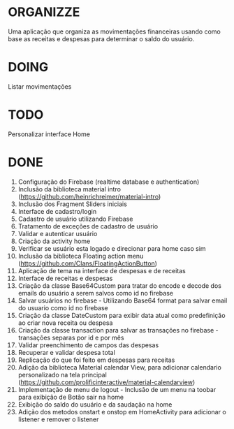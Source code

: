 # ORGANIZZE

Uma aplicação que organiza as movimentações financeiras usando como base as receitas e despesas para determinar o saldo do usuário.

# DOING

Listar movimentações

# TODO

Personalizar interface Home

# DONE
1) Configuração do Firebase (realtime database e authentication)
2) Inclusão da biblioteca material intro (https://github.com/heinrichreimer/material-intro)
3) Inclusão dos Fragment Sliders iniciais
4) Interface de cadastro/login
5) Cadastro de usuário utilizando Firebase
6) Tratamento de exceções de cadastro de usuário
7) Validar e autenticar usuário
8) Criação da activity home
9) Verificar se usuário esta logado e direcionar para home caso sim
10) Inclusão da biblioteca Floating action menu (https://github.com/Clans/FloatingActionButton)
11) Aplicação de tema na interface de despesas e de receitas
12) Interface de receitas e despesas
13) Criação da classe Base64Custom para tratar do encode e decode dos emails do usuário a serem salvos como id no firebase
14) Salvar usuários no firebase - Utilizando Base64 format para salvar email do usuario como id no firebase
15) Criação da classe DateCustom para exibir data atual como predefinição ao criar nova receita ou despesa
16) Criação da classe transaction para salvar as transações no firebase - transações separas por id e por mês
17) Validar preenchimento de campos das despesas
18) Recuperar e validar despesa total
19) Replicação do que foi feito em despesas para receitas
20) Adição da biblioteca Material calendar View, para adicionar calendario personalizado na tela principal (https://github.com/prolificinteractive/material-calendarview)
21) Implementação de menu de logout - Inclusão de um menu na toobar para exibição de Botão sair na home
22) Exibição do saldo do usuário e da saudação na home
23) Adição dos metodos onstart e onstop em HomeActivity para adicionar o listener e remover o listener 